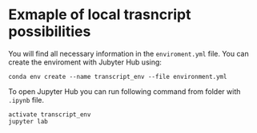 # Exmaple of local trasncript possibilities

You will find all necessary information in the `enviroment.yml` file. You can create the enviroment with Jubyter Hub using:

```
conda env create --name transcript_env --file environment.yml
```

To open Jupyter Hub you can run following command from folder with `.ipynb` file.

```
activate transcript_env
jupyter lab
```
